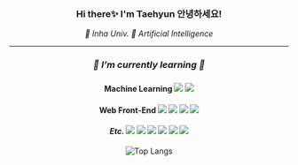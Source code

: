 <div align="center">
<h3> Hi there✨ I'm Taehyun 안녕하세요!</h3>
<i>
  🏫 Inha Univ.
  📖 Artificial Intelligence
<hr border=0>

<h3>🌱 I’m currently learning 🌱<h3> </i>
<p align="left">
<h4> 
  Machine Learning 
  <img src="https://img.shields.io/badge/TensorFlow-FF6F00?style=flat-square&logo=TensorFlow&logoColor=white"/> 
  <img src="https://img.shields.io/badge/PyTorch-EE4C2C?style=flat-square&logo=PyTorch&logoColor=white"/>
<h4>
<h4> 
  Web Front-End
  <img src="https://img.shields.io/badge/React-61DAFB?style=flat-square&logo=React&logoColor=white"/>
  <img src="https://img.shields.io/badge/HTML5-EE4C2C?style=flat-square&logo=HTML5&logoColor=white"/>
  <img src="https://img.shields.io/badge/CSS3-1572B6?style=flat-square&logo=CSS3&logoColor=white"/>
  <img src="https://img.shields.io/badge/JavaScript-F7DF1E?style=flat-square&logo=JavaScript&logoColor=white"/> 
<h4>
<h4>
  <i>
  Etc.
  </i>
  <img src="https://img.shields.io/badge/MariaDB-003545?style=flat-square&logo=MariaDB&logoColor=white"/> 
  <img src="https://img.shields.io/badge/MySQL-4479A1?style=flat-square&logo=MySQL&logoColor=white"/>
  <img src="https://img.shields.io/badge/JAVA-007396?style=flat-square&logo=OpenJDK&logoColor=white"/>
  <img src="https://img.shields.io/badge/C++-00599C?style=flat-square&logo=C++&logoColor=white"/>
  <img src="https://img.shields.io/badge/Python-3776AB?style=flat-square&logo=Python&logoColor=white"/>
  <img src="https://img.shields.io/badge/GNU Bash-4EAA25?style=flat-square&logo=GNU Bash&logoColor=white"/>
</h4>


![Top Langs](https://github-readme-stats.vercel.app/api/top-langs/?username=zizi-ctrl&layout=compact&theme=transparent)

</div>
 
<!--

**zizi-ctrl/zizi-ctrl** is a ✨ _special_ ✨ repository because its `README.md` (this file) appears on your GitHub profile.

Here are some ideas to get you started:

- 🔭 I’m currently working on ...
- 🌱 I’m currently learning ...
- 👯 I’m looking to collaborate on ...
- 🤔 I’m looking for help with ...
- 💬 Ask me about ...
- 📫 How to reach me: ...
- 😄 Pronouns: ...
- ⚡ Fun fact: ...
-->
